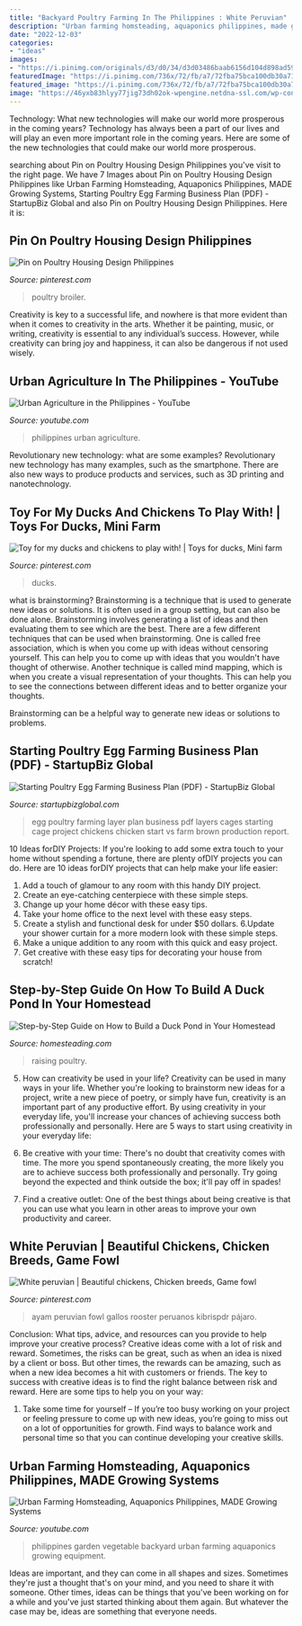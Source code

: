 ```yaml
---
title: "Backyard Poultry Farming In The Philippines : White Peruvian"
description: "Urban farming homsteading, aquaponics philippines, made growing systems"
date: "2022-12-03"
categories:
- "ideas"
images:
- "https://i.pinimg.com/originals/d3/d0/34/d3d03486baab6156d104d898ad596a6d.jpg"
featuredImage: "https://i.pinimg.com/736x/72/fb/a7/72fba75bca100db30a7170ce593c2127.jpg"
featured_image: "https://i.pinimg.com/736x/72/fb/a7/72fba75bca100db30a7170ce593c2127.jpg"
image: "https://46yxb83hlyy77jig73dh02ok-wpengine.netdna-ssl.com/wp-content/uploads/2020/09/ducks-pond-duck-pond-SS-Featured.jpg"
---
```



Technology: What new technologies will make our world more prosperous in the coming years?
Technology has always been a part of our lives and will play an even more important role in the coming years. Here are some of the new technologies that could make our world more prosperous.

	

		
searching about Pin on Poultry Housing Design Philippines you've visit to the right page. We have 7 Images about Pin on Poultry Housing Design Philippines like Urban Farming Homsteading, Aquaponics Philippines, MADE Growing Systems, Starting Poultry Egg Farming Business Plan (PDF) - StartupBiz Global and also Pin on Poultry Housing Design Philippines. Here it is:
		
    
## Pin On Poultry Housing Design Philippines

<img loading=lazy src="https://i.pinimg.com/736x/72/fb/a7/72fba75bca100db30a7170ce593c2127.jpg" onerror="this.onerror=null;this.src='https://tse4.mm.bing.net/th?id=OIP.uEBf9vs06oN95J5dL8n1AwAAAA&amp;pid=15.1';" alt="Pin on Poultry Housing Design Philippines">

_Source: pinterest.com_

>poultry broiler. 

	

Creativity is key to a successful life, and nowhere is that more evident than when it comes to creativity in the arts. Whether it be painting, music, or writing, creativity is essential to any individual’s success. However, while creativity can bring joy and happiness, it can also be dangerous if not used wisely.

    
## Urban Agriculture In The Philippines - YouTube

<img loading=lazy src="https://i.ytimg.com/vi/s1-UOzdsO-o/maxresdefault.jpg" onerror="this.onerror=null;this.src='https://tse3.mm.bing.net/th?id=OIP.b0ibGSAkbTjYecldmrSaTwHaEK&amp;pid=15.1';" alt="Urban Agriculture in the Philippines - YouTube">

_Source: youtube.com_

>philippines urban agriculture. 

	

Revolutionary new technology: what are some examples?
Revolutionary new technology has many examples, such as the smartphone. There are also new ways to produce products and services, such as 3D printing and nanotechnology.

    
## Toy For My Ducks And Chickens To Play With! | Toys For Ducks, Mini Farm

<img loading=lazy src="https://i.pinimg.com/originals/d3/d0/34/d3d03486baab6156d104d898ad596a6d.jpg" onerror="this.onerror=null;this.src='https://tse3.mm.bing.net/th?id=OIP.oXm7GQKCdJ2PMMEGGFQn9gHaJ4&amp;pid=15.1';" alt="Toy for my ducks and chickens to play with! | Toys for ducks, Mini farm">

_Source: pinterest.com_

>ducks. 

	

what is brainstorming?
Brainstorming is a technique that is used to generate new ideas or solutions. It is often used in a group setting, but can also be done alone. Brainstorming involves generating a list of ideas and then evaluating them to see which are the best.
There are a few different techniques that can be used when brainstorming. One is called free association, which is when you come up with ideas without censoring yourself. This can help you to come up with ideas that you wouldn't have thought of otherwise. Another technique is called mind mapping, which is when you create a visual representation of your thoughts. This can help you to see the connections between different ideas and to better organize your thoughts.

Brainstorming can be a helpful way to generate new ideas or solutions to problems.

    
## Starting Poultry Egg Farming Business Plan (PDF) - StartupBiz Global

<img loading=lazy src="https://i1.wp.com/startupbizglobal.com/wp-content/uploads/Layers-Cages.jpg?fit=800%2C649&amp;ssl=1" onerror="this.onerror=null;this.src='https://tse3.mm.bing.net/th?id=OIP.DFc2wAl8tsDj5xqAoX9vYAHaGA&amp;pid=15.1';" alt="Starting Poultry Egg Farming Business Plan (PDF) - StartupBiz Global">

_Source: startupbizglobal.com_

>egg poultry farming layer plan business pdf layers cages starting cage project chickens chicken start vs farm brown production report. 

	

10 Ideas forDIY Projects:
If you're looking to add some extra touch to your home without spending a fortune, there are plenty ofDIY projects you can do. Here are 10 ideas forDIY projects that can help make your life easier:
1. Add a touch of glamour to any room with this handy DIY project.
2. Create an eye-catching centerpiece with these simple steps.
3. Change up your home décor with these easy tips.
4. Take your home office to the next level with these easy steps.
5. Create a stylish and functional desk for under $50 dollars. 
6.Update your shower curtain for a more modern look with these simple steps. 
7. Make a unique addition to any room with this quick and easy project. 
8. Get creative with these easy tips for decorating your house from scratch!

    
## Step-by-Step Guide On How To Build A Duck Pond In Your Homestead

<img loading=lazy src="https://46yxb83hlyy77jig73dh02ok-wpengine.netdna-ssl.com/wp-content/uploads/2020/09/ducks-pond-duck-pond-SS-Featured.jpg" onerror="this.onerror=null;this.src='https://tse1.mm.bing.net/th?id=OIP.-EiqKMRNBVqOp3MsjmFkJgHaEJ&amp;pid=15.1';" alt="Step-by-Step Guide on How to Build a Duck Pond in Your Homestead">

_Source: homesteading.com_

>raising poultry. 

	

5. How can creativity be used in your life?
Creativity can be used in many ways in your life. Whether you're looking to brainstorm new ideas for a project, write a new piece of poetry, or simply have fun, creativity is an important part of any productive effort. By using creativity in your everyday life, you'll increase your chances of achieving success both professionally and personally. Here are 5 ways to start using creativity in your everyday life:
1. Be creative with your time: There's no doubt that creativity comes with time. The more you spend spontaneously creating, the more likely you are to achieve success both professionally and personally. Try going beyond the expected and think outside the box; it'll pay off in spades!

2. Find a creative outlet: One of the best things about being creative is that you can use what you learn in other areas to improve your own productivity and career.

    
## White Peruvian | Beautiful Chickens, Chicken Breeds, Game Fowl

<img loading=lazy src="https://i.pinimg.com/736x/83/c1/e2/83c1e20b49dd53d25ad28b2533eef861.jpg" onerror="this.onerror=null;this.src='https://tse1.mm.bing.net/th?id=OIP.kql1QrA-FaRNBdaWDNWw1wHaJ4&amp;pid=15.1';" alt="White peruvian | Beautiful chickens, Chicken breeds, Game fowl">

_Source: pinterest.com_

>ayam peruvian fowl gallos rooster peruanos kibrispdr pájaro. 

	

Conclusion: What tips, advice, and resources can you provide to help improve your creative process?
Creative ideas come with a lot of risk and reward. Sometimes, the risks can be great, such as when an idea is nixed by a client or boss. But other times, the rewards can be amazing, such as when a new idea becomes a hit with customers or friends. The key to success with creative ideas is to find the right balance between risk and reward. Here are some tips to help you on your way: 
1. Take some time for yourself – If you’re too busy working on your project or feeling pressure to come up with new ideas, you’re going to miss out on a lot of opportunities for growth. Find ways to balance work and personal time so that you can continue developing your creative skills. 


    
## Urban Farming Homsteading, Aquaponics Philippines, MADE Growing Systems

<img loading=lazy src="https://i.ytimg.com/vi/7oYz2jqOFhA/maxresdefault.jpg" onerror="this.onerror=null;this.src='https://tse2.mm.bing.net/th?id=OIP.JehHBf_MsH7a3Xz3Ts0nogHaEK&amp;pid=15.1';" alt="Urban Farming Homsteading, Aquaponics Philippines, MADE Growing Systems">

_Source: youtube.com_

>philippines garden vegetable backyard urban farming aquaponics growing equipment. 

	

Ideas are important, and they can come in all shapes and sizes. Sometimes they're just a thought that's on your mind, and you need to share it with someone. Other times, ideas can be things that you've been working on for a while and you've just started thinking about them again. But whatever the case may be, ideas are something that everyone needs.

